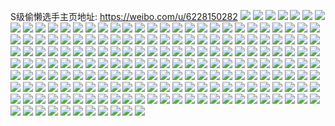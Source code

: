 S级偷懒选手主页地址: https://weibo.com/u/6228150282 
![](https://wx4.sinaimg.cn/mw2000/006NuGoOly1h90t4bbeg8j32eo37kqv6.jpg) 
![](https://wx4.sinaimg.cn/mw2000/006NuGoOly1h90t4ep72yj32eo37k4qq.jpg) 
![](https://wx4.sinaimg.cn/mw2000/006NuGoOly1h90t4lnvokj325137ku0y.jpg) 
![](https://wx4.sinaimg.cn/mw2000/006NuGoOly1h90t4pyjp9j325137ku0z.jpg) 
![](https://wx4.sinaimg.cn/mw2000/006NuGoOly1h90t5j1gmfj325137knpe.jpg) 
![](https://wx4.sinaimg.cn/mw2000/006NuGoOly1h90t5f4rnrj337k251hdv.jpg) 
![](https://wx4.sinaimg.cn/mw2000/006NuGoOly1h90t4utejyj325137kkjn.jpg) 
![](https://wx4.sinaimg.cn/mw2000/006NuGoOly1h90t4h9sykj32c0340hdu.jpg) 
![](https://wx4.sinaimg.cn/mw2000/006NuGoOly1h90t4z2673j325137k1l0.jpg) 
![](https://wx4.sinaimg.cn/mw2000/006NuGoOly1h90t5mrqknj325137kb2c.jpg) 
![](https://wx4.sinaimg.cn/mw2000/006NuGoOly1h90t5umfy3j325137khdu.jpg) 
![](https://wx4.sinaimg.cn/mw2000/006NuGoOly1h90t55gt3wj325137k4qs.jpg) 
![](https://wx4.sinaimg.cn/mw2000/006NuGoOly1h90t5qog7sj325137khdv.jpg) 
![](https://wx4.sinaimg.cn/mw2000/006NuGoOly1h90t5alt8mj325137kb2b.jpg) 
![](https://wx4.sinaimg.cn/mw2000/006NuGoOly1h8xmxpcomcj30wl1fzk3s.jpg) 
![](https://wx4.sinaimg.cn/mw2000/006NuGoOly1h8xmwqmpgsj30wr17on5o.jpg) 
![](https://wx4.sinaimg.cn/mw2000/006NuGoOly1h8gh7d4z2hj30s412hn1h.jpg) 
![](https://wx4.sinaimg.cn/mw2000/006NuGoOly1h8c2ixa424j32c03404qr.jpg) 
![](https://wx4.sinaimg.cn/mw2000/006NuGoOly1h8c2j2t49uj33402c0hdu.jpg) 
![](https://wx4.sinaimg.cn/mw2000/006NuGoOly1h8c2ivqimzj327y2ouu0x.jpg) 
![](https://wx4.sinaimg.cn/mw2000/006NuGoOly1h8c2ir0tpaj32c03404qr.jpg) 
![](https://wx4.sinaimg.cn/mw2000/006NuGoOly1h8c2j0usiej32c0340kjn.jpg) 
![](https://wx4.sinaimg.cn/mw2000/006NuGoOly1h8c2iuhpx8j33402c0hdu.jpg) 
![](https://wx4.sinaimg.cn/mw2000/006NuGoOly1h8c2in7j3rj32bk29gqv6.jpg) 
![](https://wx4.sinaimg.cn/mw2000/006NuGoOly1h8c2isjod0j31o0280e81.jpg) 
![](https://wx4.sinaimg.cn/mw2000/006NuGoOly1h8c2ipddw3j32c03404qq.jpg) 
![](https://wx4.sinaimg.cn/mw2000/006NuGoOly1h81mx0y3dlj32c0340x6r.jpg) 
![](https://wx4.sinaimg.cn/mw2000/006NuGoOly1h81mwza2jjj324s2udx6q.jpg) 
![](https://wx4.sinaimg.cn/mw2000/006NuGoOly1h81mwwozi4j32af31whdv.jpg) 
![](https://wx4.sinaimg.cn/mw2000/006NuGoOly1h81mwqm6nzj31hc0u0dvt.jpg) 
![](https://wx4.sinaimg.cn/mw2000/006NuGoOly1h81mxaxeq7j31eu1vt7wh.jpg) 
![](https://wx4.sinaimg.cn/mw2000/006NuGoOly1h81mwqycwlj31oy27ox16.jpg) 
![](https://wx4.sinaimg.cn/mw2000/006NuGoOly1h7npb4swk6j31go1tvnpd.jpg) 
![](https://wx4.sinaimg.cn/mw2000/006NuGoOly1h7npb5oxedj31ho1zk1ky.jpg) 
![](https://wx4.sinaimg.cn/mw2000/006NuGoOly1h7npb6flroj31sc2dskjl.jpg) 
![](https://wx4.sinaimg.cn/mw2000/006NuGoOly1h7mkzkf9fzj31sc2dshdt.jpg) 
![](https://wx4.sinaimg.cn/mw2000/006NuGoOly1h7mkzmmo04j33402c0x6q.jpg) 
![](https://wx4.sinaimg.cn/mw2000/006NuGoOly1h7giqhzxy8j327t2cqb29.jpg) 
![](https://wx4.sinaimg.cn/mw2000/006NuGoOly1h7giqguk8aj31w322ce81.jpg) 
![](https://wx4.sinaimg.cn/mw2000/006NuGoOly1h7giqfwdtrj31ll1jy4qp.jpg) 
![](https://wx4.sinaimg.cn/mw2000/006NuGoOly1h77fmol1q6j30qe0k0glt.jpg) 
![](https://wx4.sinaimg.cn/mw2000/006NuGoOly1h6gawojvj0j30u00x3whs.jpg) 
![](https://wx4.sinaimg.cn/mw2000/006NuGoOly1h25q5ngyeqj30sg0fzn0h.jpg) 
![](https://wx4.sinaimg.cn/mw2000/006NuGoOly1h25q5n4evlj328016rnhs.jpg) 
![](https://wx4.sinaimg.cn/mw2000/006NuGoOly1h25q5no6qaj30u00rjtc2.jpg) 
![](https://wx4.sinaimg.cn/mw2000/006NuGoOly1h25q5nx1pnj30u00wtaed.jpg) 
![](https://wx4.sinaimg.cn/mw2000/006NuGoOly1h25q8ejpsjj30u00xldk1.jpg) 
![](https://wx4.sinaimg.cn/mw2000/006NuGoOly1h25q9f3ki5j32ao3g01ky.jpg) 
![](https://wx4.sinaimg.cn/mw2000/006NuGoOly1h1zmhorxj1j31150wjwue.jpg) 
![](https://wx4.sinaimg.cn/mw2000/006NuGoOly1h1qbseuivoj33k02o0kjm.jpg) 
![](https://wx4.sinaimg.cn/mw2000/006NuGoOly1h1hb59z7tbj30qo0zktb2.jpg) 
![](https://wx4.sinaimg.cn/mw2000/006NuGoOly1h0tgitqvc0j33342c0u0z.jpg) 
![](https://wx4.sinaimg.cn/mw2000/006NuGoOly1h0tgiw2rotj32o135tkjm.jpg) 
![](https://wx4.sinaimg.cn/mw2000/006NuGoOly1h0tgiuguckj31sc1c74qp.jpg) 
![](https://wx4.sinaimg.cn/mw2000/006NuGoOly1gxty4m329cj33k02o01ky.jpg) 
![](https://wx4.sinaimg.cn/mw2000/006NuGoOly1gxty4mwdc0j33k02o0hdu.jpg) 
![](https://wx4.sinaimg.cn/mw2000/006NuGoOly1gxty4ink4mj335s2dcu0y.jpg) 
![](https://wx4.sinaimg.cn/mw2000/006NuGoOly1gxty4f9uc3j31sc2dskjm.jpg) 
![](https://wx4.sinaimg.cn/mw2000/006NuGoOly1gxty4dyse9j31w02ionpd.jpg) 
![](https://wx4.sinaimg.cn/mw2000/006NuGoOly1gxty4gfpv7j31w02iokjl.jpg) 
![](https://wx4.sinaimg.cn/mw2000/006NuGoOly1gxty4jz6gvj335s2dc4qq.jpg) 
![](https://wx4.sinaimg.cn/mw2000/006NuGoOly1gxty4hrvlvj335s2dckjm.jpg) 
![](https://wx4.sinaimg.cn/mw2000/006NuGoOly1gxty4krbsoj335s2dc7wi.jpg) 
![](https://wx4.sinaimg.cn/mw2000/006NuGoOly1gwktt90q86j31400u00ze.jpg) 
![](https://wx4.sinaimg.cn/mw2000/006NuGoOly1gwkttasxluj31400u0qbg.jpg) 
![](https://wx4.sinaimg.cn/mw2000/006NuGoOly1gwfok727q5j322s1621ds.jpg) 
![](https://wx4.sinaimg.cn/mw2000/006NuGoOly1gwfojwbchfj335s1s0hdv.jpg) 
![](https://wx4.sinaimg.cn/mw2000/006NuGoOly1gwfok3zuqwj335s1s11ky.jpg) 
![](https://wx4.sinaimg.cn/mw2000/006NuGoOly1gvtscke5rij32dc35sqv5.jpg) 
![](https://wx4.sinaimg.cn/mw2000/006NuGoOly1guz5m3iqrrj625s1mc7wh02.jpg) 
![](https://wx4.sinaimg.cn/mw2000/006NuGoOly1guz5m8mds5j625s1mcb2902.jpg) 
![](https://wx4.sinaimg.cn/mw2000/006NuGoOly1guz5m7l8byj625s1mcqv502.jpg) 
![](https://wx4.sinaimg.cn/mw2000/006NuGoOly1guz5m6aakmj625s1mcnpd02.jpg) 
![](https://wx4.sinaimg.cn/mw2000/006NuGoOly1guz5m4k8kmj625s1mce8102.jpg) 
![](https://wx4.sinaimg.cn/mw2000/006NuGoOly1guz5m5a7ilj625s1mc4co02.jpg) 
![](https://wx4.sinaimg.cn/mw2000/006NuGoOly1guz5m2o6ibj60u0190tl902.jpg) 
![](https://wx4.sinaimg.cn/mw2000/006NuGoOly1guz5m1doi4j61mc25shdt02.jpg) 
![](https://wx4.sinaimg.cn/mw2000/006NuGoOly1guz5m26lvzj625s1mc1kx02.jpg) 
![](https://wx4.sinaimg.cn/mw2000/006NuGoOly1guojzvzfm8j62tc240x6p02.jpg) 
![](https://wx4.sinaimg.cn/mw2000/006NuGoOly1guojzy46e4j62tc2401kz02.jpg) 
![](https://wx4.sinaimg.cn/mw2000/006NuGoOly1guojzv7ddsj62qz2291ky02.jpg) 
![](https://wx4.sinaimg.cn/mw2000/006NuGoOly1guojzu6qqbj62tc240hdv02.jpg) 
![](https://wx4.sinaimg.cn/mw2000/006NuGoOly1guojzwzq00j62o03k0hdu02.jpg) 
![](https://wx4.sinaimg.cn/mw2000/006NuGoOly1guok02dthnj635s2dc4qr02.jpg) 
![](https://wx4.sinaimg.cn/mw2000/006NuGoOly1guok01a8qpj635s2dc7wh02.jpg) 
![](https://wx4.sinaimg.cn/mw2000/006NuGoOly1guok00mpz2j635s2dchdu02.jpg) 
![](https://wx4.sinaimg.cn/mw2000/006NuGoOly1guojzsz9esj635s2dckjm02.jpg) 
![](https://wx4.sinaimg.cn/mw2000/006NuGoOly1gubvk8frzjj623z2txu0y02.jpg) 
![](https://wx4.sinaimg.cn/mw2000/006NuGoOly1gubvkhhjn2j63402c07wi02.jpg) 
![](https://wx4.sinaimg.cn/mw2000/006NuGoOly1gubvkaq6zuj62c0340e8202.jpg) 
![](https://wx4.sinaimg.cn/mw2000/006NuGoOly1gubvkdvno6j62tc2401ky02.jpg) 
![](https://wx4.sinaimg.cn/mw2000/006NuGoOly1gubvk71idij61iq3404qq02.jpg) 
![](https://wx4.sinaimg.cn/mw2000/006NuGoOly1gubvkmtyerj335s2dcqv6.jpg) 
![](https://wx4.sinaimg.cn/mw2000/006NuGoOly1gsviqy43kbj31t00u0qib.jpg) 
![](https://wx4.sinaimg.cn/mw2000/006NuGoOly1gsd8u4tiwbj30u0140wkp.jpg) 
![](https://wx4.sinaimg.cn/mw2000/006NuGoOly1gsd8tfx9zuj30ta132teo.jpg) 
![](https://wx4.sinaimg.cn/mw2000/006NuGoOly1gsd943l5wkj30u013z4a6.jpg) 
![](https://wx4.sinaimg.cn/mw2000/006NuGoOly1grr42s1771j30bo0ew0t4.jpg) 
![](https://wx4.sinaimg.cn/mw2000/006NuGoOly1grp2whtdxij32c02c0npg.jpg) 
![](https://wx4.sinaimg.cn/mw2000/006NuGoOly1grp2utoyvnj32c0340u10.jpg) 
![](https://wx4.sinaimg.cn/mw2000/006NuGoOly1grp2tw9higj32c02c0qv9.jpg) 
![](https://wx4.sinaimg.cn/mw2000/006NuGoOly1grp2ul556dj32c02c04qs.jpg) 
![](https://wx4.sinaimg.cn/mw2000/006NuGoOly1grp2ui2qg9j32c02c07wk.jpg) 
![](https://wx4.sinaimg.cn/mw2000/006NuGoOly1grp2unizx2j32c02c0hdw.jpg) 
![](https://wx4.sinaimg.cn/mw2000/006NuGoOly1grp2u5n7cbj31hr1hr7wi.jpg) 
![](https://wx4.sinaimg.cn/mw2000/006NuGoOly1grp2tskw6sj32dc2dbe83.jpg) 
![](https://wx4.sinaimg.cn/mw2000/006NuGoOly1grp2ubiuhhj328n1hrx6q.jpg) 
![](https://wx4.sinaimg.cn/mw2000/006NuGoOly1grmro1m0ibj32801o0b29.jpg) 
![](https://wx4.sinaimg.cn/mw2000/006NuGoOly1grmroxqyocj30u0140wmw.jpg) 
![](https://wx4.sinaimg.cn/mw2000/006NuGoOly1gr1q374syuj30u00gojt9.jpg) 
![](https://wx4.sinaimg.cn/mw2000/006NuGoOly1gr1q3brkf6j30tb0e7439.jpg) 
![](https://wx4.sinaimg.cn/mw2000/006NuGoOly1gr1q3ax9tfj32eo37k4qs.jpg) 
![](https://wx4.sinaimg.cn/mw2000/006NuGoOly1gqw6ww1vvhj31s22o3b2b.jpg) 
![](https://wx4.sinaimg.cn/mw2000/006NuGoOly1gqw6wxk8xkj32801o0x6p.jpg) 
![](https://wx4.sinaimg.cn/mw2000/006NuGoOly1gqw6wu9oq1j33402c0npf.jpg) 
![](https://wx4.sinaimg.cn/mw2000/006NuGoOly1gqsc9qq9hrj32402tcqvb.jpg) 
![](https://wx4.sinaimg.cn/mw2000/006NuGoOly1gqsc9xrlvtj32402tckjs.jpg) 
![](https://wx4.sinaimg.cn/mw2000/006NuGoOly1gqsc9ufs73j32c0340u14.jpg) 
![](https://wx4.sinaimg.cn/mw2000/006NuGoOly1gqsc9ijbnmj32c02bzu0z.jpg) 
![](https://wx4.sinaimg.cn/mw2000/006NuGoOly1gqsc9nujanj33402c0b2g.jpg) 
![](https://wx4.sinaimg.cn/mw2000/006NuGoOly1gqsc9kp8jwj32c02bzu0z.jpg) 
![](https://wx4.sinaimg.cn/mw2000/006NuGoOly1gqopdqxi69j32801o0e81.jpg) 
![](https://wx4.sinaimg.cn/mw2000/006NuGoOly1gqopd9fo1wj32801o0e81.jpg) 
![](https://wx4.sinaimg.cn/mw2000/006NuGoOly1gq7pbbq5crj32661mm7wh.jpg) 
![](https://wx4.sinaimg.cn/mw2000/006NuGoOly1gq7pavn599j32b31qbkjl.jpg) 
![](https://wx4.sinaimg.cn/mw2000/006NuGoOly1gq7pb6hlxoj32ba2b8qv8.jpg) 
![](https://wx4.sinaimg.cn/mw2000/006NuGoOly1gq7pb2v4o8j335s2dce84.jpg) 
![](https://wx4.sinaimg.cn/mw2000/006NuGoOly1gq7pasp43uj327c1njnpd.jpg) 
![](https://wx4.sinaimg.cn/mw2000/006NuGoOly1gq7pak9y2dj31u41dme81.jpg) 
![](https://wx4.sinaimg.cn/mw2000/006NuGoOly1gq7pbghxk5j335s2dcnph.jpg) 
![](https://wx4.sinaimg.cn/mw2000/006NuGoOly1gq7paumu1bj32dc2db1ky.jpg) 
![](https://wx4.sinaimg.cn/mw2000/006NuGoOly1gq7pb4f6wdj32dc1s01kz.jpg) 
![](https://wx4.sinaimg.cn/mw2000/006NuGoOly1gq7pal0xwwj32o02nz1kz.jpg) 
![](https://wx4.sinaimg.cn/mw2000/006NuGoOly1gq7panqcowj335s2dchdv.jpg) 
![](https://wx4.sinaimg.cn/mw2000/006NuGoOly1gq7paqnz10j33k02o0u11.jpg) 
![](https://wx4.sinaimg.cn/mw2000/006NuGoOly1gq7pawlfi6j32l01xqqv5.jpg) 
![](https://wx4.sinaimg.cn/mw2000/006NuGoOly1gq7paxwk2uj32np1zsnpe.jpg) 
![](https://wx4.sinaimg.cn/mw2000/006NuGoOly1gq7pb9exypj335s2dcb2d.jpg) 
![](https://wx4.sinaimg.cn/mw2000/006NuGoOly1gq7pbayxrpj32dc2ibb2a.jpg) 
![](https://wx4.sinaimg.cn/mw2000/006NuGoOly1gq7pbctwkmj32ad2achdt.jpg) 
![](https://wx4.sinaimg.cn/mw2000/006NuGoOly1gq7paruioxj329t1pcb29.jpg) 
![](https://wx4.sinaimg.cn/mw2000/006NuGoOly1gq42m3vccwj32o02nz1kz.jpg) 
![](https://wx4.sinaimg.cn/mw2000/006NuGoOly1gq42m4gh37j31d21d14gl.jpg) 
![](https://wx4.sinaimg.cn/mw2000/006NuGoOly1gpqkk7ef2kj30sk09xtaa.jpg) 
![](https://wx4.sinaimg.cn/mw2000/006NuGoOly1gozk9z3ur9j32o03k0x6q.jpg) 
![](https://wx4.sinaimg.cn/mw2000/006NuGoOly1goyx9khwdrj32c02k5qv6.jpg) 
![](https://wx4.sinaimg.cn/mw2000/006NuGoOly1goimg9619yj31140u0dka.jpg) 
![](https://wx4.sinaimg.cn/mw2000/006NuGoOly1goimgbgv3xj310p0u0jyb.jpg) 
![](https://wx4.sinaimg.cn/mw2000/006NuGoOly1goimgc3qf5j31400u0423.jpg) 
![](https://wx4.sinaimg.cn/mw2000/006NuGoOly1goimg7us99j30u01pe46z.jpg) 
![](https://wx4.sinaimg.cn/mw2000/006NuGoOly1gnpeo1e0tuj334n1wvqv6.jpg) 
![](https://wx4.sinaimg.cn/mw2000/006NuGoOly1gnpeo2vjx2j315o15oqv5.jpg) 
![](https://wx4.sinaimg.cn/mw2000/006NuGoOly1gnpesfhrcqj335s2dcx6q.jpg) 
![](https://wx4.sinaimg.cn/mw2000/006NuGoOly1gnpeo64r0nj315o15ohdt.jpg) 
![](https://wx4.sinaimg.cn/mw2000/006NuGoOly1gnpeo4engej31g21g3hdt.jpg) 
![](https://wx4.sinaimg.cn/mw2000/006NuGoOly1gnpeo79397j315o15o7wh.jpg) 
![](https://wx4.sinaimg.cn/mw2000/006NuGoOly1gnpesbygqjj31sn1ts1kx.jpg) 
![](https://wx4.sinaimg.cn/mw2000/006NuGoOly1gnpet3heb8j315o15o7wh.jpg) 
![](https://wx4.sinaimg.cn/mw2000/006NuGoOly1gnpet6csgkj3124124hdt.jpg) 
![](https://wx4.sinaimg.cn/mw2000/006NuGoOly1gnpesh7cpbj30u00u0duz.jpg) 
![](https://wx4.sinaimg.cn/mw2000/006NuGoOly1gnpesvuw4lj315o15oe81.jpg) 
![](https://wx4.sinaimg.cn/mw2000/006NuGoOly1gnpeszr558j315o15ob29.jpg) 
![](https://wx4.sinaimg.cn/mw2000/006NuGoOly1gnpet1ho0hj315o15okjl.jpg) 
![](https://wx4.sinaimg.cn/mw2000/006NuGoOly1gnpet4zgjmj315o15ox6p.jpg) 
![](https://wx4.sinaimg.cn/mw2000/006NuGoOly1gnpet7hgygj30ym0v41eo.jpg) 
![](https://wx4.sinaimg.cn/mw2000/006NuGoOly1gms44uiaozj32da1t67wj.jpg) 
![](https://wx4.sinaimg.cn/mw2000/006NuGoOly1gms4bwjfpfj32z228bu0x.jpg) 
![](https://wx4.sinaimg.cn/mw2000/006NuGoOly1gms450sbngj32ip1w1npe.jpg) 
![](https://wx4.sinaimg.cn/mw2000/006NuGoOly1gms44wjqfej32iq1w2b2c.jpg) 
![](https://wx4.sinaimg.cn/mw2000/006NuGoOly1gms4b4b4j3j31wm1fh1kx.jpg) 
![](https://wx4.sinaimg.cn/mw2000/006NuGoOly1gms44vaiouj32i91vpb2a.jpg) 
![](https://wx4.sinaimg.cn/mw2000/006NuGoOly1gmm0l2fpucj30u00u0k92.jpg) 
![](https://wx4.sinaimg.cn/mw2000/006NuGoOly1gm8duztnyjj315o15oawt.jpg) 
![](https://wx4.sinaimg.cn/mw2000/006NuGoOly1gm8dux8mpuj315o15oquz.jpg) 
![](https://wx4.sinaimg.cn/mw2000/006NuGoOly1gm8dvdiyixj31fq0svk96.jpg) 
![](https://wx4.sinaimg.cn/mw2000/006NuGoOly1gm8duuygbxj315o15o4qq.jpg) 
![](https://wx4.sinaimg.cn/mw2000/006NuGoOly1gm8dv89sesj315o15otzb.jpg) 
![](https://wx4.sinaimg.cn/mw2000/006NuGoOly1gm8dv7h5ksj315o15ob29.jpg) 
![](https://wx4.sinaimg.cn/mw2000/006NuGoOly1gm8dvbqbtmj315o15ox6p.jpg) 
![](https://wx4.sinaimg.cn/mw2000/006NuGoOly1gm8dv9wbdqj315o15okjl.jpg) 
![](https://wx4.sinaimg.cn/mw2000/006NuGoOly1gm8dvcrbp6j315o15ou0x.jpg) 
![](https://wx4.sinaimg.cn/mw2000/006NuGoOly1gm8duyp60mj315o15owwt.jpg) 
![](https://wx4.sinaimg.cn/mw2000/006NuGoOly1gm8duz774qj315o0v8dw6.jpg) 
![](https://wx4.sinaimg.cn/mw2000/006NuGoOly1gm8dv0kh67j315o15ohdg.jpg) 
![](https://wx4.sinaimg.cn/mw2000/006NuGoOly1gm8dv58j60j315o15o1kx.jpg) 
![](https://wx4.sinaimg.cn/mw2000/006NuGoOly1gm8dv4h5j3j315o15o4qp.jpg) 
![](https://wx4.sinaimg.cn/mw2000/006NuGoOly1gm8dv32ayoj315o15okcp.jpg) 
![](https://wx4.sinaimg.cn/mw2000/006NuGoOly1gm0gbdxnmhj315o15onpd.jpg) 
![](https://wx4.sinaimg.cn/mw2000/006NuGoOly1gm0gbeysq2j315o15okjl.jpg) 
![](https://wx4.sinaimg.cn/mw2000/006NuGoOly1gm0gbh5shbj315o15okie.jpg) 
![](https://wx4.sinaimg.cn/mw2000/006NuGoOly1gm0gbbz4hrj312011z12r.jpg) 
![](https://wx4.sinaimg.cn/mw2000/006NuGoOly1gm0gbcbaj9j30uz0uyn73.jpg) 
![](https://wx4.sinaimg.cn/mw2000/006NuGoOly1gm0gbhnsowj31491487hd.jpg) 
